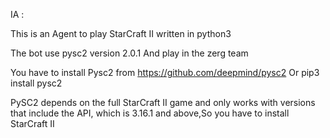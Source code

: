 IA :

This is an Agent to play StarCraft II written in python3

The bot use pysc2 version 2.0.1 And play in the zerg team 

You have to install Pysc2 from https://github.com/deepmind/pysc2
Or pip3 install pysc2

PySC2 depends on the full StarCraft II game and only works with versions that include the API, which is 3.16.1 and above,So you have to install StarCraft II

